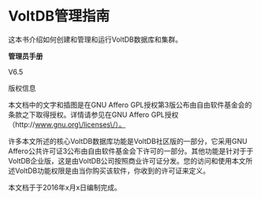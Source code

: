 # VoltDB管理指南

这本书介绍如何创建和管理和运行VoltDB数据库和集群。

**管理员手册**

V6.5

版权信息

本文档中的文字和插图是在GNU Affero GPL授权第3版公布由自由软件基金会的条款之下取得授权。详情请参见在GNU Affero GPL授权（http:\/\/www.gnu.org\/licenses\/）。

许多本文所述的核心VoltDB数据库功能是VoltDB社区版的一部分，它采用GNU Affero公共许可证3公布由自由软件基金会下许可的一部分。其他功能是针对于于VoltDB企业版，这是由VoltDB公司按照商业许可证分发。您的访问和使用本文所述VoltDB功能权限是由当你购买该软件，你收到的许可证来定义。

本文档于于2016年x月x日编制完成。


